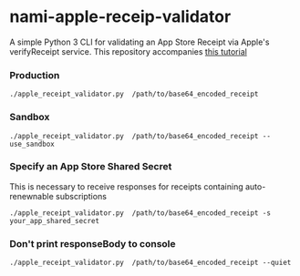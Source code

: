 # nami-apple-receip-validator

A simple Python 3 CLI for validating an App Store Receipt via Apple's verifyReceipt service.
This repository accompanies [this tutorial](https://www.namiml.com/blog/app-store-receipt-verification-tutorial)


### Production

```
./apple_receipt_validator.py  /path/to/base64_encoded_receipt
```

### Sandbox


```
./apple_receipt_validator.py  /path/to/base64_encoded_receipt --use_sandbox
```

### Specify an App Store Shared Secret

This is necessary to receive responses for receipts containing auto-renewnable subscriptions


```
./apple_receipt_validator.py  /path/to/base64_encoded_receipt -s your_app_shared_secret
```

### Don't print responseBody to console

```
./apple_receipt_validator.py  /path/to/base64_encoded_receipt --quiet
```
